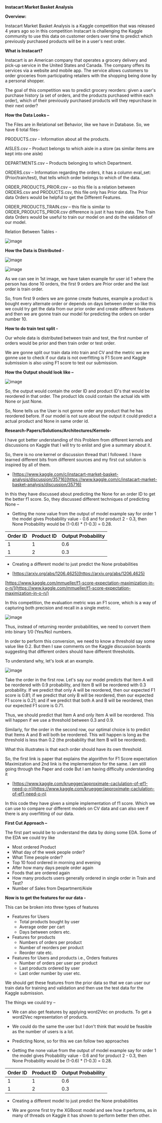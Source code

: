 **Instacart Market Basket Analysis**

**Overview:**

Instacart Market Basket Analysis is a Kaggle competition that was released 4 years ago so in this competition Instacart is challenging the Kaggle community to use this data on customer orders over time to predict which previously purchased products will be in a user&#39;s next order.

**What is Instacart?**

Instacart is an American company that operates a grocery delivery and pick-up service in the United States and Canada. The company offers its services via a website and mobile app. The service allows customers to order groceries from participating retailers with the shopping being done by a personal shopper.

The goal of this competition was to predict grocery reorders: given a user&#39;s purchase history (a set of orders, and the products purchased within each order), which of their previously purchased products will they repurchase in their next order?

**How the Data Looks –**

The Files are in Relational set Behavior, like we have in Database. So, we have 6 total files-

PRODUCTS.csv - Information about all the products.

AISLES.csv – Product belongs to which aisle in a store (as similar items are kept into one aisle)

DEPARTMENTS.csv – Products belonging to which Department.

ORDERS.csv – Information regarding the orders, it has a column eval\_set: (Prior/train/test), that tells which order belongs to which of the data.

ORDER\_PRODUCTS\_PRIOR.csv – so this file is a relation between ORDERS.csv and PRODUCTS.csv, this file only has Prior data. The Prior data Orders would be helpful to get the Different Features.

ORDER\_PRODUCTS\_TRAIN.csv – this file is similar to ORDER\_PRODUCTS\_PRIOR.csv difference is just it has train data. The Train data Orders would be useful to train our model on and do the validation of our model.

Relation Between Tables -

![image](https://user-images.githubusercontent.com/28946901/117357575-c0721800-aed2-11eb-8174-6aa0220b0fc6.png)

**How the Data is Distributed -**

![image](https://user-images.githubusercontent.com/28946901/117357626-cf58ca80-aed2-11eb-918e-61559940b36a.png)

![image](https://user-images.githubusercontent.com/28946901/117357638-d253bb00-aed2-11eb-8ca8-2c8a2c350257.png)

As we can see in 1st image, we have taken example for user id 1 where the person has done 10 orders, the first 9 orders are Prior order and the last order is train order.

So, from first 9 orders we are gonne create features, example a product is bought every alternate order or depends on days between order so like this we could try get the data from our prior order and create different features and then we are gonne train our model for predicting the orders on order number 10.

**How to do train test split -**

Our whole data is distributed between train and test, the first number of orders would be prior and then train order or test order.

We are gonne split our train data into train and CV and the metric we are gonne use to check if our data is not overfitting is F1 Score and Kaggle submission is also using F1 score to test our submission.

**How the Output should look like –**

![image](https://user-images.githubusercontent.com/28946901/117357665-d97ac900-aed2-11eb-9fe7-47f459e58ed6.png)

So, the output would contain the order ID and product ID&#39;s that would be reordered in that order. The product Ids could contain the actual ids with None or just None.

So, None tells us the User is not gonne order any product that he has reordered before. If our model is not sure about the output it could predict a actual product and None in same order id.

**Research-Papers/Solutions/Architectures/Kernels-**

I have got better understanding of this Problem from different kernels and discussions on Kaggle that I will try to enlist and give a summary about it.

So, there is no one kernel or discussion thread that I followed. I have learned different bits from different sources and my first cut solution is inspired by all of them.

- [https://www.kaggle.com/c/instacart-market-basket-analysis/discussion/35716](https://www.kaggle.com/c/instacart-market-basket-analysis/discussion/35716)

In this they have discussed about predicting the None for an order ID to get the better f1 score. So, they discussed different techniques of predicting None –

- Getting the none value from the output of model example say for order 1 the model gives Probability value - 0.6 and for product 2 - 0.3, then None Probability would be (1-0.6) \* (1-0.3) = 0.28.

| Order ID | Product ID | Output Probability |
| --- | --- | --- |
| 1 | 1 | 0.6 |
| 1 | 2 | 0.3 |

- Creating a different model to just predict the None probabilities

- [https://arxiv.org/abs/1206.4625](https://arxiv.org/abs/1206.4625)

[https://www.kaggle.com/mmueller/f1-score-expectation-maximization-in-o-n/](https://www.kaggle.com/mmueller/f1-score-expectation-maximization-in-o-n/)

In this competition, the evaluation metric was an F1 score, which is a way of capturing both precision and recall in a single metric.

![image](https://user-images.githubusercontent.com/28946901/117357746-f1eae380-aed2-11eb-916b-ec1cda31a53a.png)

Thus, instead of returning reorder probabilities, we need to convert them into binary 1/0 (Yes/No) numbers.

In order to perform this conversion, we need to know a threshold say some value like 0.2. But then I saw comments on the Kaggle discussion boards suggesting that different orders should have different thresholds.

To understand why, let&#39;s look at an example.

![image](https://user-images.githubusercontent.com/28946901/117357779-fb744b80-aed2-11eb-81ed-a8abe66f9699.png)

Take the order in the first row. Let&#39;s say our model predicts that Item A will be reordered with 0.9 probability, and Item B will be reordered with 0.3 probability. If we predict that only A will be reordered, then our expected F1 score is 0.81; if we predict that only B will be reordered, then our expected F1 score is 0.21; and if we predict that both A and B will be reordered, then our expected F1 score is 0.71.

Thus, we should predict that Item A and only Item A will be reordered. This will happen if we use a threshold between 0.3 and 0.9.

Similarly, for the order in the second row, our optimal choice is to predict that Items A and B will both be reordered. This will happen is long as the threshold is less than 0.2 (the probability that Item B will be reordered).

What this illustrates is that each order should have its own threshold.

So, the first link is paper that explains the algorithm for F1 Score expectation Maximization and 2nd link is the implementation for the same. I am still going through the Paper and code But I am having difficulty understanding it

- [https://www.kaggle.com/kruegger/approximate-caclulation-of-ef1-need-o-n](https://www.kaggle.com/kruegger/approximate-caclulation-of-ef1-need-o-n)

In this code they have given a simple implementation of f1 score. Which we can use to compare our different models on CV data and can also see if there is any overfitting of our data.

**First Cut Approach –**

The first part would be to understand the data by doing some EDA. Some of the EDA we could try like

- Most ordered Product
- What day of the week people order?
- What Time people order?
- Top 10 food ordered in morning and evening
- After how many days people order again
- Foods that are ordered again
- How many products users generally ordered in single order in Train and Test?
- Number of Sales from Department/Aisle

**Now is to get the features for our data -**

This can be broken into three types of features

- Features for Users
  - Total products bought by user
  - Average order per cart
  - Days between orders etc.
- Features for products
  - Numbers of orders per product
  - Number of reorders per product
  - Reorder rate etc.
- Features for Users and products i.e., Orders features
  - Number of orders per user per product
  - Last products ordered by user
  - Last order number by user etc.

We should get these features from the prior data so that we can user our train data for training and validation and then use the test data for the Kaggle submission.

The things we could try –

- We can also get features by applying word2Vec on products. To get a word2Vec representation of products.
- We could do the same the user but I don&#39;t think that would be feasible as the number of users is a lot.
- Predicting None, so for this we can follow two approaches

- Getting the none value from the output of model example say for order 1 the model gives Probability value - 0.6 and for product 2 - 0.3, then None Probability would be (1-0.6) \* (1-0.3) = 0.28.

| Order ID | Product ID | Output Probability |
| --- | --- | --- |
| 1 | 1 | 0.6 |
| 1 | 2 | 0.3 |

- Creating a different model to just predict the None probabilities

- We are gonne first try the XGBoost model and see how it performs, as in many of threads on Kaggle it has shown to perform better then other.
